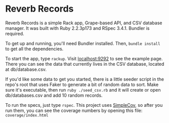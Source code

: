 # Reverb Records #

Reverb Records is a simple Rack app, Grape-based API, and CSV database manager. It was built with Ruby 2.2.3p173 and RSpec 3.4.1. Bundler is required.

To get up and running, you'll need Bundler installed. Then, `bundle install` to get all the dependencies.

To start the app, type `rackup`. Visit [localhost:9292](http://localhost:9292/) to see the example page. 
There you can see the data that currently lives in the CSV database, located at db/database.csv.

If you'd like some data to get you started, there is a little seeder script in the repo's root that uses Faker to generate a bit of random data to sort. Make sure it's executable, then run `ruby ./seed_csv.rb` and it will create or open db/databases.csv and add 10 random records.

To run the specs, just type `rspec`. This project uses [SimpleCov](https://github.com/colszowka/simplecov), so after you run them, you can see the coverage numbers by opening this file: `coverage/index.html`

